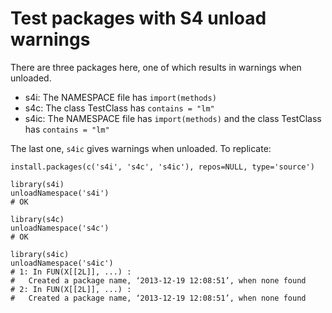 Test packages with S4 unload warnings
=====================================

There are three packages here, one of which results in warnings when unloaded.

* s4i: The NAMESPACE file has `import(methods)`
* s4c: The class TestClass has `contains = "lm"`
* s4ic: The NAMESPACE file has `import(methods)` and the class TestClass has `contains = "lm"`

The last one, `s4ic` gives warnings when unloaded. To replicate:


```
install.packages(c('s4i', 's4c', 's4ic'), repos=NULL, type='source')

library(s4i)
unloadNamespace('s4i')
# OK

library(s4c)
unloadNamespace('s4c')
# OK

library(s4ic)
unloadNamespace('s4ic')
# 1: In FUN(X[[2L]], ...) :
#   Created a package name, ‘2013-12-19 12:08:51’, when none found
# 2: In FUN(X[[2L]], ...) :
#   Created a package name, ‘2013-12-19 12:08:51’, when none found
```
